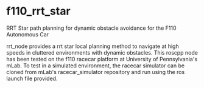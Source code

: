 # f110_rrt_star
RRT Star path planning for dynamic obstacle avoidance for the F110 Autonomous Car

rrt_node provides a rrt star local planning method to navigate at high speeds in cluttered environments with dynamic obstacles.
This roscpp node has been tested on the f110 racecar platform at University of Pennsylvania's mLab. To test in a simulated environment, the racecar simulator can be cloned from mLab's racecar_simulator repository and run using the ros launch file provided.
